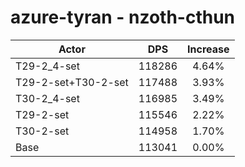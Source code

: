 # azure-tyran - nzoth-cthun
| Actor | DPS | Increase |
|---|:---:|:---:|
|T29-2_4-set|118286|4.64%|
|T29-2-set+T30-2-set|117488|3.93%|
|T30-2_4-set|116985|3.49%|
|T29-2-set|115546|2.22%|
|T30-2-set|114958|1.70%|
|Base|113041|0.00%|
